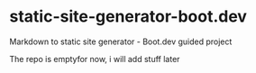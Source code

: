 # static-site-generator-boot.dev
Markdown to static site generator - Boot.dev guided project

The repo is emptyfor now, i will add stuff later
